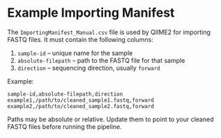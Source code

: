 # Example Importing Manifest

The `ImportingManifest_Manual.csv` file is used by QIIME2 for importing FASTQ files. It must contain the following columns:

1. `sample-id` – unique name for the sample
2. `absolute-filepath` – path to the FASTQ file for that sample
3. `direction` – sequencing direction, usually `forward`

Example:
```csv
sample-id,absolute-filepath,direction
example1,/path/to/cleaned_sample1.fastq,forward
example2,/path/to/cleaned_sample2.fastq,forward
```

Paths may be absolute or relative. Update them to point to your cleaned FASTQ files before running the pipeline.
